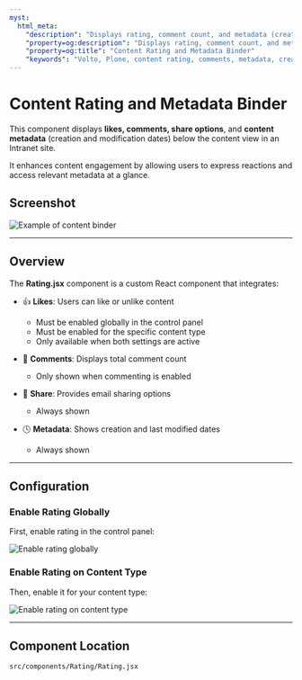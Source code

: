 ```yaml
---
myst:
  html_meta:
    "description": "Displays rating, comment count, and metadata (creation and modification dates) below the content view."
    "property=og:description": "Displays rating, comment count, and metadata (creation and modification dates) below the content view."
    "property=og:title": "Content Rating and Metadata Binder"
    "keywords": "Volto, Plone, content rating, comments, metadata, creation date, modification date"
---
```


# Content Rating and Metadata Binder

This component displays **likes, comments, share options**, and **content metadata** (creation and modification dates) below the content view in an Intranet site.

It enhances content engagement by allowing users to express reactions and access relevant metadata at a glance.

## Screenshot

![Example of content binder](/_static/content-binder.png)

---

## Overview

The **Rating.jsx** component is a custom React component that integrates:

- 👍 **Likes**: Users can like or unlike content
  - Must be enabled globally in the control panel
  - Must be enabled for the specific content type
  - Only available when both settings are active

- 💬 **Comments**: Displays total comment count
  - Only shown when commenting is enabled

- 🔗 **Share**: Provides email sharing options
  - Always shown

- 🕓 **Metadata**: Shows creation and last modified dates
  - Always shown

---

## Configuration

### Enable Rating Globally

First, enable rating in the control panel:

![Enable rating globally](/_static/globally-rating.png)

### Enable Rating on Content Type

Then, enable it for your content type:

![Enable rating on content type](/_static/content-rating.png)

---

## Component Location
```text
src/components/Rating/Rating.jsx
```